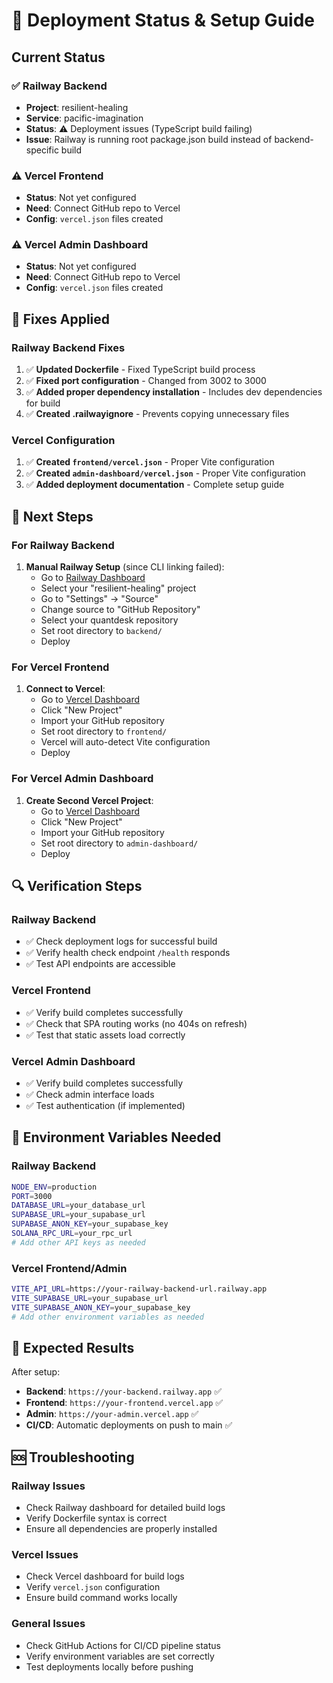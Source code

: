 # 🚀 Deployment Status & Setup Guide

## Current Status

### ✅ Railway Backend
- **Project**: resilient-healing
- **Service**: pacific-imagination  
- **Status**: ⚠️ Deployment issues (TypeScript build failing)
- **Issue**: Railway is running root package.json build instead of backend-specific build

### ⚠️ Vercel Frontend
- **Status**: Not yet configured
- **Need**: Connect GitHub repo to Vercel
- **Config**: `vercel.json` files created

### ⚠️ Vercel Admin Dashboard  
- **Status**: Not yet configured
- **Need**: Connect GitHub repo to Vercel
- **Config**: `vercel.json` files created

## 🔧 Fixes Applied

### Railway Backend Fixes
1. ✅ **Updated Dockerfile** - Fixed TypeScript build process
2. ✅ **Fixed port configuration** - Changed from 3002 to 3000
3. ✅ **Added proper dependency installation** - Includes dev dependencies for build
4. ✅ **Created .railwayignore** - Prevents copying unnecessary files

### Vercel Configuration
1. ✅ **Created `frontend/vercel.json`** - Proper Vite configuration
2. ✅ **Created `admin-dashboard/vercel.json`** - Proper Vite configuration
3. ✅ **Added deployment documentation** - Complete setup guide

## 🚀 Next Steps

### For Railway Backend
1. **Manual Railway Setup** (since CLI linking failed):
   - Go to [Railway Dashboard](https://railway.app/dashboard)
   - Select your "resilient-healing" project
   - Go to "Settings" → "Source"
   - Change source to "GitHub Repository"
   - Select your quantdesk repository
   - Set root directory to `backend/`
   - Deploy

### For Vercel Frontend
1. **Connect to Vercel**:
   - Go to [Vercel Dashboard](https://vercel.com/dashboard)
   - Click "New Project"
   - Import your GitHub repository
   - Set root directory to `frontend/`
   - Vercel will auto-detect Vite configuration
   - Deploy

### For Vercel Admin Dashboard
1. **Create Second Vercel Project**:
   - Go to [Vercel Dashboard](https://vercel.com/dashboard)
   - Click "New Project" 
   - Import your GitHub repository
   - Set root directory to `admin-dashboard/`
   - Deploy

## 🔍 Verification Steps

### Railway Backend
- ✅ Check deployment logs for successful build
- ✅ Verify health check endpoint `/health` responds
- ✅ Test API endpoints are accessible

### Vercel Frontend
- ✅ Verify build completes successfully
- ✅ Check that SPA routing works (no 404s on refresh)
- ✅ Test that static assets load correctly

### Vercel Admin Dashboard
- ✅ Verify build completes successfully  
- ✅ Check admin interface loads
- ✅ Test authentication (if implemented)

## 📝 Environment Variables Needed

### Railway Backend
```bash
NODE_ENV=production
PORT=3000
DATABASE_URL=your_database_url
SUPABASE_URL=your_supabase_url
SUPABASE_ANON_KEY=your_supabase_key
SOLANA_RPC_URL=your_rpc_url
# Add other API keys as needed
```

### Vercel Frontend/Admin
```bash
VITE_API_URL=https://your-railway-backend-url.railway.app
VITE_SUPABASE_URL=your_supabase_url
VITE_SUPABASE_ANON_KEY=your_supabase_key
# Add other environment variables as needed
```

## 🎯 Expected Results

After setup:
- **Backend**: `https://your-backend.railway.app` ✅
- **Frontend**: `https://your-frontend.vercel.app` ✅  
- **Admin**: `https://your-admin.vercel.app` ✅
- **CI/CD**: Automatic deployments on push to main ✅

## 🆘 Troubleshooting

### Railway Issues
- Check Railway dashboard for detailed build logs
- Verify Dockerfile syntax is correct
- Ensure all dependencies are properly installed

### Vercel Issues  
- Check Vercel dashboard for build logs
- Verify `vercel.json` configuration
- Ensure build command works locally

### General Issues
- Check GitHub Actions for CI/CD pipeline status
- Verify environment variables are set correctly
- Test deployments locally before pushing
